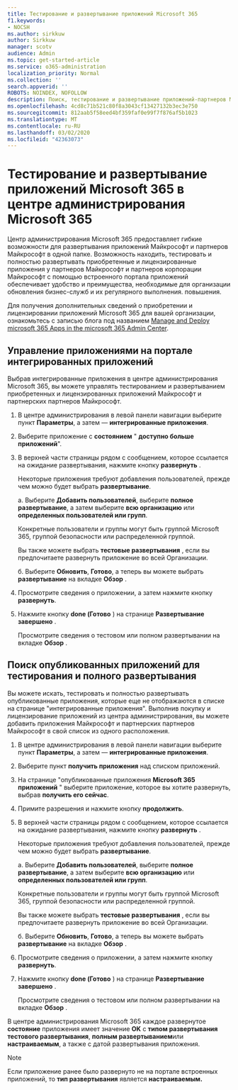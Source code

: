 ```yaml
---
title: Тестирование и развертывание приложений Microsoft 365
f1.keywords:
- NOCSH
ms.author: sirkkuw
author: Sirkkuw
manager: scotv
audience: Admin
ms.topic: get-started-article
ms.service: o365-administration
localization_priority: Normal
ms.collection: ''
search.appverid: ''
ROBOTS: NOINDEX, NOFOLLOW
description: Поиск, тестирование и развертывание приложений-партнеров Майкрософт и партнеров Майкрософт для пользователей и групп в Организации с помощью встроенного портала приложений в центре администрирования Microsoft 365.
ms.openlocfilehash: 4cd8c71b521c80f8a3043cf13427132b3ec3e750
ms.sourcegitcommit: 812aab5f58eed4bf359faf0e99f7f876af5b1023
ms.translationtype: MT
ms.contentlocale: ru-RU
ms.lasthandoff: 03/02/2020
ms.locfileid: "42363073"
---
```

# <a name="test-and-deploy-microsoft-365-apps-in-the-microsoft-365-admin-center"></a>Тестирование и развертывание приложений Microsoft 365 в центре администрирования Microsoft 365

Центр администрирования Microsoft 365 предоставляет гибкие возможности для развертывания приложений Майкрософт и партнеров Майкрософт в одной папке. Возможность находить, тестировать и полностью развертывать приобретенные и лицензированные приложения у партнеров Майкрософт и партнеров корпорации Майкрософт с помощью встроенного портала приложений обеспечивает удобство и преимущества, необходимые для организации обновления бизнес-служб и их регулярного выполнения. повышения.  

Для получения дополнительных сведений о приобретении и лицензировании приложений Microsoft 365 для вашей организации, ознакомьтесь с записью блога под названием [Manage and Deploy microsoft 365 Apps in the microsoft 365 Admin Center](https://techcommunity.microsoft.com/t5/microsoft-365-blog/manage-and-deploy-microsoft-365-apps-from-the-microsoft-365/ba-p/1194324).
  
## <a name="manage-apps-in-the-integrated-apps-portal"></a>Управление приложениями на портале интегрированных приложений

Выбрав интегрированные приложения в центре администрирования Microsoft 365, вы можете управлять тестированием и развертыванием приобретенных и лицензированных приложений Майкрософт и партнерских партнеров Майкрософт. 

1. В центре администрирования в левой панели навигации выберите пункт **Параметры**, а затем — **интегрированные приложения**. 

2. Выберите приложение с **состоянием** " **доступно больше приложений**".

3. В верхней части страницы рядом с сообщением, которое ссылается на ожидание развертывания, нажмите кнопку **развернуть** .

    Некоторые приложения требуют добавления пользователей, прежде чем можно будет выбрать **развертывание**.

    а. Выберите **Добавить пользователей**, выберите **полное развертывание**, а затем выберите **всю организацию** или **определенных пользователей или групп**.

    Конкретные пользователи и группы могут быть группой Microsoft 365, группой безопасности или распределенной группой.

    Вы также можете выбрать **тестовые развертывания** , если вы предпочитаете развернуть приложение во всей Организации.

    б. Выберите **Обновить**, **Готово**, а теперь вы можете выбрать **развертывание** на вкладке **Обзор** .  

4. Просмотрите сведения о приложении, а затем нажмите кнопку **развернуть**. 

5. Нажмите кнопку **done (Готово** ) на странице **Развертывание завершено** . 

    Просмотрите сведения о тестовом или полном развертывании на вкладке **Обзор** .

## <a name="find-published-apps-for-test-and-full-deployment"></a>Поиск опубликованных приложений для тестирования и полного развертывания 

Вы можете искать, тестировать и полностью развертывать опубликованные приложения, которые еще не отображаются в списке на странице "интегрированные приложения". Выполнив покупку и лицензирование приложений из центра администрирования, вы можете добавить приложения Майкрософт и партнерских партнеров Майкрософт в свой список из одного расположения.

1. В центре администрирования в левой панели навигации выберите пункт **Параметры**, а затем — **интегрированные приложения**. 

2. Выберите пункт **получить приложения** над списком приложений.

3. На странице "опубликованные приложения **Microsoft 365 приложений** " выберите приложение, которое вы хотите развернуть, выбрав **получить его сейчас**.

4. Примите разрешения и нажмите кнопку **продолжить**.

5. В верхней части страницы рядом с сообщением, которое ссылается на ожидание развертывания, нажмите кнопку **развернуть** .

    Некоторые приложения требуют добавления пользователей, прежде чем можно будет выбрать **развертывание**.

    а. Выберите **Добавить пользователей**, выберите **полное развертывание**, а затем выберите **всю организацию** или **определенных пользователей или групп**.

    Конкретные пользователи и группы могут быть группой Microsoft 365, группой безопасности или распределенной группой.

    Вы также можете выбрать **тестовые развертывания** , если вы предпочитаете развернуть приложение во всей Организации.

    б. Выберите **Обновить**, **Готово**, а теперь вы можете выбрать **развертывание** на вкладке **Обзор** .  

6. Просмотрите сведения о приложении, а затем нажмите кнопку **развернуть**. 

7. Нажмите кнопку **done (Готово** ) на странице **Развертывание завершено** . 

    Просмотрите сведения о тестовом или полном развертывании на вкладке **Обзор** .

В центре администрирования Microsoft 365 каждое развернутое **состояние** приложения имеет значение **OK** с **типом развертывания** **тестового развертывания**, **полным развертыванием**или **настраиваемым**, а также с датой развертывания приложения.

> [!NOTE]
> Если приложение ранее было развернуто не на портале встроенных приложений, то **тип развертывания** является **настраиваемым.**
  